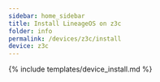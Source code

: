 ```yaml
---
sidebar: home_sidebar
title: Install LineageOS on z3c
folder: info
permalink: /devices/z3c/install
device: z3c
---
```

{% include templates/device_install.md %}
